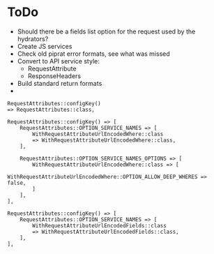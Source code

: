 ToDo
====

- Should there be a fields list option for the request used by the hydrators?
- Create JS services
- Check old piprat error formats, see what was missed
- Convert to API service style:
    - RequestAttribute
    - ResponseHeaders
- Build standard return formats
- 

```
RequestAttributes::configKey()
=> RequestAttributes::class,

RequestAttributes::configKey() => [
    RequestAttributes::OPTION_SERVICE_NAMES => [
        WithRequestAttributeUrlEncodedWhere::class
        => WithRequestAttributeUrlEncodedWhere::class,
    ],

    RequestAttributes::OPTION_SERVICE_NAMES_OPTIONS => [
        WithRequestAttributeUrlEncodedWhere::class => [
            WithRequestAttributeUrlEncodedWhere::OPTION_ALLOW_DEEP_WHERES => false,
        ]
    ],
],

RequestAttributes::configKey() => [
    RequestAttributes::OPTION_SERVICE_NAMES => [
        WithRequestAttributeUrlEncodedFields::class
        => WithRequestAttributeUrlEncodedFields::class,
    ],
],


```
